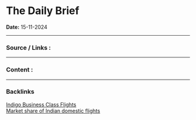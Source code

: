 # The Daily Brief

**Date:** 15-11-2024

---

### Source / Links : 



---

### Content : 





---
### Backlinks

[Indigo Business Class Flights](../../../All%20fin%20notes/Indigo%20Business%20Class%20Flights.md)  
[Market share of Indian domestic flights](../../../All%20fin%20notes/Market%20share%20of%20Indian%20domestic%20flights.md)  